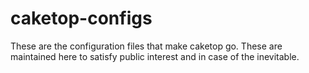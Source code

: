 # caketop-configs

These are the configuration files that make caketop go. These are maintained here to satisfy public interest and in case of the inevitable.
